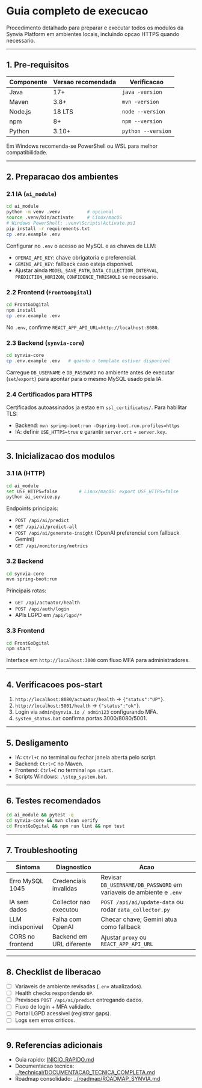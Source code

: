 # Guia completo de execucao

Procedimento detalhado para preparar e executar todos os modulos da Synvia Platform em ambientes locais, incluindo opcao HTTPS quando necessario.

---

## 1. Pre-requisitos

| Componente | Versao recomendada | Verificacao |
| --- | --- | --- |
| Java | 17+ | `java -version` |
| Maven | 3.8+ | `mvn -version` |
| Node.js | 18 LTS | `node --version` |
| npm | 8+ | `npm --version` |
| Python | 3.10+ | `python --version` |

Em Windows recomenda-se PowerShell ou WSL para melhor compatibilidade.

---

## 2. Preparacao dos ambientes

### 2.1 IA (`ai_module`)
```bash
cd ai_module
python -m venv .venv          # opcional
source .venv/bin/activate     # Linux/macOS
# Windows PowerShell: .venv\Scripts\Activate.ps1
pip install -r requirements.txt
cp .env.example .env
```
Configurar no `.env` o acesso ao MySQL e as chaves de LLM:
- `OPENAI_API_KEY`: chave obrigatoria e preferencial.
- `GEMINI_API_KEY`: fallback caso esteja disponivel.
- Ajustar ainda `MODEL_SAVE_PATH`, `DATA_COLLECTION_INTERVAL`, `PREDICTION_HORIZON`, `CONFIDENCE_THRESHOLD` se necessario.

### 2.2 Frontend (`FrontGoDgital`)
```bash
cd FrontGoDgital
npm install
cp .env.example .env
```
No `.env`, confirme `REACT_APP_API_URL=http://localhost:8080`.

### 2.3 Backend (`synvia-core`)
```bash
cd synvia-core
cp .env.example .env   # quando o template estiver disponivel
```
Carregue `DB_USERNAME` e `DB_PASSWORD` no ambiente antes de executar (`set`/`export`) para apontar para o mesmo MySQL usado pela IA.

### 2.4 Certificados para HTTPS
Certificados autoassinados ja estao em `ssl_certificates/`. Para habilitar TLS:
- Backend: `mvn spring-boot:run -Dspring-boot.run.profiles=https`
- IA: definir `USE_HTTPS=true` e garantir `server.crt` + `server.key`.

---

## 3. Inicializacao dos modulos

### 3.1 IA (HTTP)
```bash
cd ai_module
set USE_HTTPS=false        # Linux/macOS: export USE_HTTPS=false
python ai_service.py
```
Endpoints principais:
- `POST /api/ai/predict`
- `GET /api/ai/predict-all`
- `POST /api/ai/generate-insight` (OpenAI preferencial com fallback Gemini)
- `GET /api/monitoring/metrics`

### 3.2 Backend
```bash
cd synvia-core
mvn spring-boot:run
```
Principais rotas:
- `GET /api/actuator/health`
- `POST /api/auth/login`
- APIs LGPD em `/api/lgpd/*`

### 3.3 Frontend
```bash
cd FrontGoDgital
npm start
```
Interface em `http://localhost:3000` com fluxo MFA para administradores.

---

## 4. Verificacoes pos-start

1. `http://localhost:8080/actuator/health` -> `{"status":"UP"}`.
2. `http://localhost:5001/health` -> `{"status":"ok"}`.
3. Login via `admin@synvia.io / admin123` configurando MFA.
4. `system_status.bat` confirma portas 3000/8080/5001.

---

## 5. Desligamento
- IA: `Ctrl+C` no terminal ou fechar janela aberta pelo script.
- Backend: `Ctrl+C` no Maven.
- Frontend: `Ctrl+C` no terminal `npm start`.
- Scripts Windows: `.\stop_system.bat`.

---

## 6. Testes recomendados
```bash
cd ai_module && pytest -q
cd synvia-core && mvn clean verify
cd FrontGoDgital && npm run lint && npm test
```

---

## 7. Troubleshooting

| Sintoma | Diagnostico | Acao |
| --- | --- | --- |
| Erro MySQL 1045 | Credenciais invalidas | Revisar `DB_USERNAME/DB_PASSWORD` em variaveis de ambiente e `.env` |
| IA sem dados | Collector nao executou | `POST /api/ai/update-data` ou rodar `data_collector.py` |
| LLM indisponivel | Falha com OpenAI | Checar chave; Gemini atua como fallback |
| CORS no frontend | Backend em URL diferente | Ajustar `proxy` ou `REACT_APP_API_URL` |

---

## 8. Checklist de liberacao
- [ ] Variaveis de ambiente revisadas (`.env` atualizados).
- [ ] Health checks respondendo `UP`.
- [ ] Previsoes `POST /api/ai/predict` entregando dados.
- [ ] Fluxo de login + MFA validado.
- [ ] Portal LGPD acessivel (registrar gaps).
- [ ] Logs sem erros criticos.

---

## 9. Referencias adicionais
- Guia rapido: [INICIO_RAPIDO.md](INICIO_RAPIDO.md)
- Documentacao tecnica: [../technical/DOCUMENTACAO_TECNICA_COMPLETA.md](../technical/DOCUMENTACAO_TECNICA_COMPLETA.md)
- Roadmap consolidado: [../roadmap/ROADMAP_SYNVIA.md](../roadmap/ROADMAP_SYNVIA.md)
